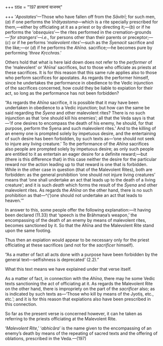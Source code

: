 +++
title = "197 व्रात्यानां याजनम्"

+++
’*Apostates*’—Those who have fallen off from the *Sāvitrī*; for such
men, (*a*) if one performs the *Vrātyastoma*—which is a rite specially
prescribed for them,—either by officiating at it as a priest or by
directing it;—(*b*) or if he performs the ‘*obsequies*’— the rites
performed in the cremation-grounds—‘*for strangers*’—*i.e*., for persons
other than their parents or preceptor;—(*c*) or if he performs
‘*malevolent rites*’—such as the *Śyenacit* sacrifice and the like;—or
(*d*) if he performs the *Ahīna*. sacrifice;—he becomes pure by
performing ‘*three Kṛcchras*.’

Others hold that what is here laid down does not refer to the
*performer* of the ‘malevolent’ or ‘Ahīna’ sacrifices, but to those who
officiate as priests at these sacrifices. It is for this reason that
this same rule applies also to those who perform sacrifices for
apostates. As regards the performer himself, since he undertakes the
performance in obedience to the Vedic injunction of the sacrifices
concerned, how could they be liable to expiation for their act, so long
as the performance has not been forbidden?

“As regards the *Ahīna* sacrifice, it is possible that it may have been
undertaken in obedience to a Vedic injunction; but how can the same be
said regarding the *Śyena* and other malevolent rites? There is no such
injunction as that ‘one should kill his enemies’; all that the Veda says
is that—‘if one desires to encompass the death of his enemy, he should,
for that purpose, perform the Śyena and such malevolent rites.’ And to
the killing of an enemy one is prompted solely by impetuous desire, and
the entertaining of such desire has been forbidden, by such texts
as—‘one should not seek to injure any living creature.’ To the
performance of the *Ahīna* sacrifices also people are prompted solely by
impetuous desire; as only such people are entitled to it as entertain an
eager desire for a definite reward;—but (there is this difference that)
in this case neither the desire for the particular reward nor the action
leading up to that reward is one that is forbidden. While in the other
case in question (that of the Malevolent Rites), both are forbidden: as
the general prohibition ‘one should not injure living creatures’ means
that ‘one shall undertake an act that leads up to the death of a living
creature’; and it is such *death* which forms the result of the *Śyena*
and other malevolent rites. As regards the *Ahīna* on the other hand,
there is no such prohibition as that—^(‘)one should not undertake an act
that leads to heaven.’”

In answer to this, some people offer the following explanation:—It
having been declared (11.33) that ‘speech is the Brāhmaṇa’s weapon,’ the
encompassing of the death of an enemy by means of malevolent rites,
becomes sanctioned by it. So that the Ahīna and the Malevolent Rite
stand upon the same footing.

Thus then an expiation would appear to be necessary only for the priest
officiating at these sacrifices (and not for the *sacrificer* himself).

“As a matter of fact all acts done with a purpose have been forbidden by
the general text—selfishness is deprecated’ (2.2).”

What this text means we have explained under that verse itself.

As a matter of fact, in connection with the *Ahīna*, there may he some
Vedic texts sanctioning the act of officiating at it. As regards the
Malevolent Rite on the other hand, there is impropriety on the part of
the *sacrificer* also; as is indicated by such texts as—‘Those who kill
by means of the Jyotiṣ, etc., etc.’; and it is for this reason that
expiations also have been prescribed in this connection.

So far as the present verse is concerned however, it can he taken as
referring to the priests officiating at the Malevolent Rite.

‘*Malevolent Rite*,’ ‘*abhicāra*’ is the name given to the encompassing
of an enemy’s death by means of the repeating of sacred texts and the
offering of oblations, prescribed in the Veda.—(197)


